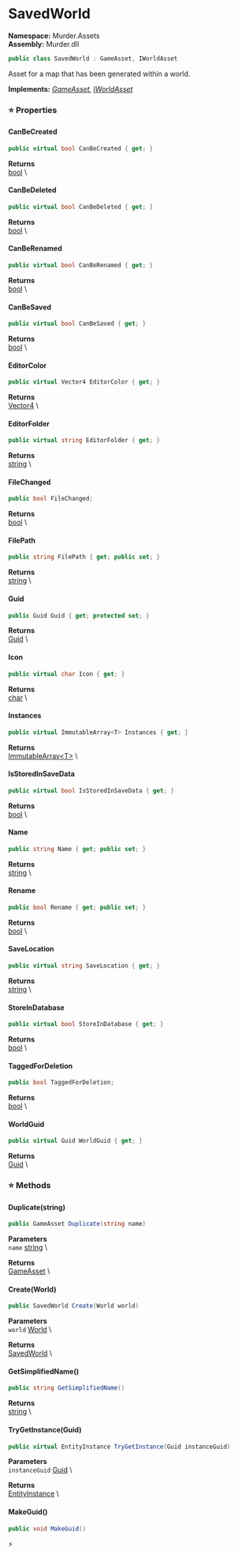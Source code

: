 # SavedWorld

**Namespace:** Murder.Assets \
**Assembly:** Murder.dll

```csharp
public class SavedWorld : GameAsset, IWorldAsset
```

Asset for a map that has been generated within a world.

**Implements:** _[GameAsset](/Murder/Assets/GameAsset.html), [IWorldAsset](/Murder/Assets/IWorldAsset.html)_

### ⭐ Properties
#### CanBeCreated
```csharp
public virtual bool CanBeCreated { get; }
```

**Returns** \
[bool](https://learn.microsoft.com/en-us/dotnet/api/System.Boolean?view=net-7.0) \
#### CanBeDeleted
```csharp
public virtual bool CanBeDeleted { get; }
```

**Returns** \
[bool](https://learn.microsoft.com/en-us/dotnet/api/System.Boolean?view=net-7.0) \
#### CanBeRenamed
```csharp
public virtual bool CanBeRenamed { get; }
```

**Returns** \
[bool](https://learn.microsoft.com/en-us/dotnet/api/System.Boolean?view=net-7.0) \
#### CanBeSaved
```csharp
public virtual bool CanBeSaved { get; }
```

**Returns** \
[bool](https://learn.microsoft.com/en-us/dotnet/api/System.Boolean?view=net-7.0) \
#### EditorColor
```csharp
public virtual Vector4 EditorColor { get; }
```

**Returns** \
[Vector4](https://learn.microsoft.com/en-us/dotnet/api/System.Numerics.Vector4?view=net-7.0) \
#### EditorFolder
```csharp
public virtual string EditorFolder { get; }
```

**Returns** \
[string](https://learn.microsoft.com/en-us/dotnet/api/System.String?view=net-7.0) \
#### FileChanged
```csharp
public bool FileChanged;
```

**Returns** \
[bool](https://learn.microsoft.com/en-us/dotnet/api/System.Boolean?view=net-7.0) \
#### FilePath
```csharp
public string FilePath { get; public set; }
```

**Returns** \
[string](https://learn.microsoft.com/en-us/dotnet/api/System.String?view=net-7.0) \
#### Guid
```csharp
public Guid Guid { get; protected set; }
```

**Returns** \
[Guid](https://learn.microsoft.com/en-us/dotnet/api/System.Guid?view=net-7.0) \
#### Icon
```csharp
public virtual char Icon { get; }
```

**Returns** \
[char](https://learn.microsoft.com/en-us/dotnet/api/System.Char?view=net-7.0) \
#### Instances
```csharp
public virtual ImmutableArray<T> Instances { get; }
```

**Returns** \
[ImmutableArray\<T\>](https://learn.microsoft.com/en-us/dotnet/api/System.Collections.Immutable.ImmutableArray-1?view=net-7.0) \
#### IsStoredInSaveData
```csharp
public virtual bool IsStoredInSaveData { get; }
```

**Returns** \
[bool](https://learn.microsoft.com/en-us/dotnet/api/System.Boolean?view=net-7.0) \
#### Name
```csharp
public string Name { get; public set; }
```

**Returns** \
[string](https://learn.microsoft.com/en-us/dotnet/api/System.String?view=net-7.0) \
#### Rename
```csharp
public bool Rename { get; public set; }
```

**Returns** \
[bool](https://learn.microsoft.com/en-us/dotnet/api/System.Boolean?view=net-7.0) \
#### SaveLocation
```csharp
public virtual string SaveLocation { get; }
```

**Returns** \
[string](https://learn.microsoft.com/en-us/dotnet/api/System.String?view=net-7.0) \
#### StoreInDatabase
```csharp
public virtual bool StoreInDatabase { get; }
```

**Returns** \
[bool](https://learn.microsoft.com/en-us/dotnet/api/System.Boolean?view=net-7.0) \
#### TaggedForDeletion
```csharp
public bool TaggedForDeletion;
```

**Returns** \
[bool](https://learn.microsoft.com/en-us/dotnet/api/System.Boolean?view=net-7.0) \
#### WorldGuid
```csharp
public virtual Guid WorldGuid { get; }
```

**Returns** \
[Guid](https://learn.microsoft.com/en-us/dotnet/api/System.Guid?view=net-7.0) \
### ⭐ Methods
#### Duplicate(string)
```csharp
public GameAsset Duplicate(string name)
```

**Parameters** \
`name` [string](https://learn.microsoft.com/en-us/dotnet/api/System.String?view=net-7.0) \

**Returns** \
[GameAsset](/Murder/Assets/GameAsset.html) \

#### Create(World)
```csharp
public SavedWorld Create(World world)
```

**Parameters** \
`world` [World](/Bang/World.html) \

**Returns** \
[SavedWorld](/Murder/Assets/SavedWorld.html) \

#### GetSimplifiedName()
```csharp
public string GetSimplifiedName()
```

**Returns** \
[string](https://learn.microsoft.com/en-us/dotnet/api/System.String?view=net-7.0) \

#### TryGetInstance(Guid)
```csharp
public virtual EntityInstance TryGetInstance(Guid instanceGuid)
```

**Parameters** \
`instanceGuid` [Guid](https://learn.microsoft.com/en-us/dotnet/api/System.Guid?view=net-7.0) \

**Returns** \
[EntityInstance](/Murder/Prefabs/EntityInstance.html) \

#### MakeGuid()
```csharp
public void MakeGuid()
```



⚡